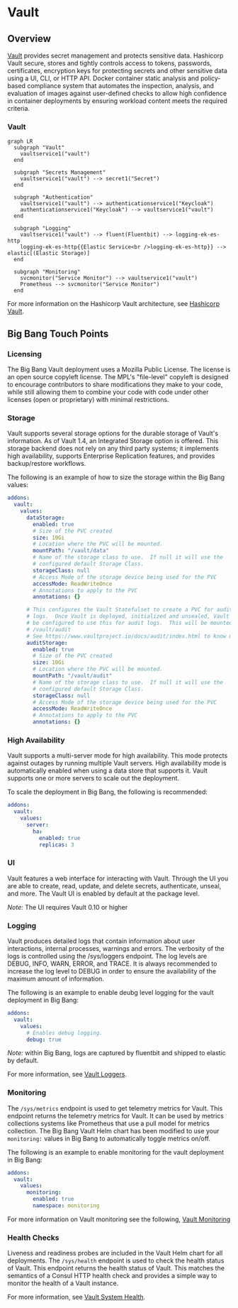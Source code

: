 # Vault

## Overview

[Vault](https://www.vaultproject.io/) provides secret management and protects sensitive data. Hashicorp Vault secure, stores and tightly controls access to tokens, passwords, certificates, encryption keys for protecting secrets and other sensitive data using a UI, CLI, or HTTP API.
Docker container static analysis and policy-based compliance system that automates the inspection, analysis, and evaluation of images against user-defined checks to allow high confidence in container deployments by ensuring workload content meets the required criteria.

### Vault

```mermaid
graph LR
  subgraph "Vault"
    vaultservice1("vault")
  end

  subgraph "Secrets Management"
    vaultservice1("vault") --> secret1("Secret")
  end

  subgraph "Authentication"
    vaultservice1("vault") --> authenticationservice1("Keycloak")
    authenticationservice1("Keycloak") --> vaultservice1("vault")
  end

  subgraph "Logging"
    vaultservice1("vault") --> fluent(Fluentbit) --> logging-ek-es-http
    logging-ek-es-http{{Elastic Service<br />logging-ek-es-http}} --> elastic[(Elastic Storage)]
  end

  subgraph "Monitoring"
    svcmonitor("Service Monitor") --> vaultservice1("vault")
    Prometheus --> svcmonitor("Service Monitor")
  end
```

For more information on the Hashicorp Vault architecture, see [Hashicorp Vault](https://www.vaultproject.io/docs/internals/architecture).

## Big Bang Touch Points

### Licensing

The Big Bang Vault deployment uses a Mozilla Public License. The license is an open source copyleft license. The MPL's "file-level" copyleft is designed to encourage contributors to share modifications they make to your code, while still allowing them to combine your code with code under other licenses (open or proprietary) with minimal restrictions.

### Storage

Vault supports several storage options for the durable storage of Vault's information. As of Vault 1.4, an Integrated Storage option is offered. This storage backend does not rely on any third party systems; it implements high availability, supports Enterprise Replication features, and provides backup/restore workflows.

The following is an example of how to size the storage within the Big Bang values:

```yaml
addons:
  vault:
    values:
      dataStorage:
        enabled: true
        # Size of the PVC created
        size: 10Gi
        # Location where the PVC will be mounted.
        mountPath: "/vault/data"
        # Name of the storage class to use.  If null it will use the
        # configured default Storage Class.
        storageClass: null
        # Access Mode of the storage device being used for the PVC
        accessMode: ReadWriteOnce
        # Annotations to apply to the PVC
        annotations: {}

      # This configures the Vault Statefulset to create a PVC for audit
      # logs.  Once Vault is deployed, initialized and unsealed, Vault must
      # be configured to use this for audit logs.  This will be mounted to
      # /vault/audit
      # See https://www.vaultproject.io/docs/audit/index.html to know more
      auditStorage:
        enabled: true
        # Size of the PVC created
        size: 10Gi
        # Location where the PVC will be mounted.
        mountPath: "/vault/audit"
        # Name of the storage class to use.  If null it will use the
        # configured default Storage Class.
        storageClass: null
        # Access Mode of the storage device being used for the PVC
        accessMode: ReadWriteOnce
        # Annotations to apply to the PVC
        annotations: {}            
```

### High Availability

Vault supports a multi-server mode for high availability. This mode protects against outages by running multiple Vault servers. High availability mode is automatically enabled when using a data store that supports it.
Vault supports one or more servers to scale out the deployment.

To scale the deployment in Big Bang, the following is recommended:

```yaml
addons:
  vault:
    values:
      server:
        ha:
          enabled: true
          replicas: 3
```

### UI

Vault features a web interface for interacting with Vault. Through the UI you are able to create, read, update, and delete secrets, authenticate, unseal, and more. The Vault UI is enabled by default at the package level.

_Note:_ The UI requires Vault 0.10 or higher

### Logging

Vault produces detailed logs that contain information about user interactions, internal processes, warnings and errors. The verbosity of the logs is controlled using the /sys/loggers endpoint. The log levels are DEBUG, INFO, WARN, ERROR, and TRACE. It is always recommended to increase the log level to DEBUG in order to ensure the availability of the maximum amount of information.

The following is an example to enable deubg level logging for the vault deployment in Big Bang:

```yaml
addons:
  vault:
    values:
      # Enables debug logging.
      debug: true
```

_Note:_ within Big Bang, logs are captured by fluentbit and shipped to elastic by default.

For more information, see [Vault Loggers](https://www.vaultproject.io/api-docs/system/loggers).

### Monitoring

The `/sys/metrics` endpoint is used to get telemetry metrics for Vault. This endpoint returns the telemetry metrics for Vault. It can be used by metrics collections systems like Prometheus that use a pull model for metrics collection. The Big Bang Vault Helm chart has been modified to use your `monitoring:` values in Big Bang to automatically toggle metrics on/off.

The following is an example to enable monitoring for the vault deployment in Big Bang:

```yaml
addons:
  vault:
    values:
      monitoring:
        enabled: true
        namespace: monitoring
```

For more information on Vault monitoring see the following, [Vault Monitoring](https://www.vaultproject.io/api-docs/system/metrics)

### Health Checks

Liveness and readiness probes are included in the Vault Helm chart for all deployments. The `/sys/health` endpoint is used to check the health status of Vault. This endpoint returns the health status of Vault. This matches the semantics of a Consul HTTP health check and provides a simple way to monitor the health of a Vault instance.

For more information, see [Vault System Health](https://www.vaultproject.io/api-docs/system/health).
